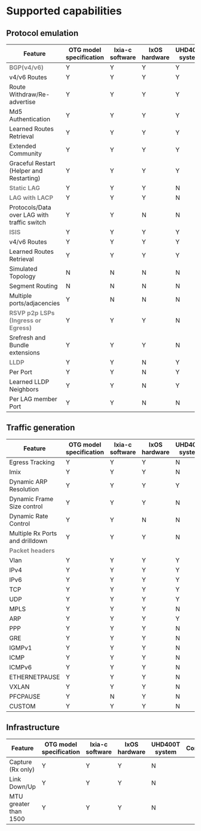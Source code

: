 # Supported capabilities

## Protocol emulation

| Feature  | OTG model specification | Ixia-c software | IxOS hardware | UHD400T system | Comments  |
|---|---|---|---|---|---|
| <span style="color: grey;">**BGP(v4/v6)**</span>  | Y  | Y  |  Y | Y  |   |
|  v4/v6  Routes   | Y  |  Y |  Y | Y  |   |
|  Route Withdraw/Re-advertise | Y  | Y  | Y  | Y  |   |
|  Md5 Authentication  |  Y  |  Y |  Y | Y  |  |
|  Learned Routes Retrieval | Y  | Y  | Y  |  Y |   |
|  Extended Community  |  Y |  Y | Y  | Y  |   |
|  Graceful Restart (Helper and Restarting) | Y | Y  | Y  |  Y |   |
| <span style="color: grey;">**Static LAG**</span>   | Y  | Y  | Y  |  N |   |
| <span style="color: grey;">**LAG with LACP**</span>  | Y  | Y  | Y  |  N |   |
| Protocols/Data over LAG with traffic switch   | Y  |  Y |  N |  N |   |
| <span style="color: grey;">**ISIS**</span> | Y | Y | Y | Y  |   |
|  v4/v6 Routes  | Y  | Y | Y | Y  |   |
|  Learned Routes Retrieval |  Y | Y  | Y | Y  |   |
|  Simulated Topology | N |  N | N  | N  |    |
|  Segment Routing  | N  |  N | N  | N |   |
| Multiple ports/adjacencies  |  Y | N  | N  |  N |   |
| <span style="color: grey;">**RSVP p2p LSPs (Ingress or Egress)**</span>  | Y  |  Y | Y  |  N |  |
|  Srefresh and Bundle extensions | Y  | Y  | Y  | N  |   |
|  <span style="color: grey;">**LLDP**</span> |  Y | Y  |  N |  Y |   |
|   Per Port | Y  | Y  | N | Y  |   |
|  Learned LLDP Neighbors | Y  | Y  | N  |  Y |   |
| Per LAG member Port  | Y  |  Y |  N |  N |   |

## Traffic generation

| Feature  | OTG model specification | Ixia-c software | IxOS hardware | UHD400T system | Comments  |
|---|---|---|---|---|---|
|  Egress Tracking | Y  |  Y | Y  |  N |   |
| Imix  | Y  |  Y |  Y |  N |   |
| Dynamic ARP Resolution  | Y  | Y  | Y  |  Y |   |
|  Dynamic Frame Size control | Y  |  Y |  Y |  N |   |
| Dynamic Rate Control  | Y  |  Y |  N |  N |   |
|  Multiple Rx Ports and drilldown  | Y  | Y  |   Y|  N |   |
| <span style="color: grey;">**Packet headers**</span>  |   |   |   |   |   |
| Vlan  | Y  | Y  | Y  | Y  |   |
| IPv4  |  Y | Y  | Y  | Y  |   |
| IPv6  | Y  |  Y | Y  | Y  |   |
| TCP  |  Y |  Y | Y  | Y  |   |
| UDP  |  Y | Y  | Y  | Y  |   |
|  MPLS |  Y | Y  | Y  | N  |   |
|  ARP |  Y | Y  |  Y | Y  |   |
|  PPP |  Y |  Y |  Y | N  |   |
|   GRE| Y  | Y  | Y  |  N |   |
|IGMPv1   | Y  | Y  | Y  | N  |   |
|  ICMP | Y  | Y  |  Y |N   |   |
|  ICMPv6 |  Y | Y  | Y  | N  |   |
| ETHERNETPAUSE  | Y  | Y  |  Y |  N |   |
|  VXLAN | Y  |  Y |  Y | N  |   |
|  PFCPAUSE | Y  | N  |  Y |  N |   |
|  CUSTOM |  Y | Y  |  Y |  N |   |

## Infrastructure

| Feature  | OTG model specification | Ixia-c software | IxOS hardware | UHD400T system | Comments  |
|---|---|---|---|---|---|
|  Capture (Rx only) |  Y |  Y | Y  |  N |   |
|  Link Down/Up  | Y  |  Y |  Y | N  |   |
|  MTU greater than 1500 | Y  |  Y |  Y | N  |   |
